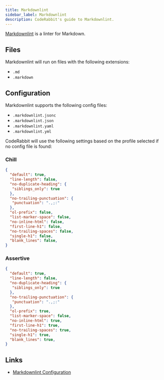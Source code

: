 ```yaml
---
title: Markdownlint
sidebar_label: Markdownlint
description: CodeRabbit's guide to Markdownlint.
---
```


[Markdownlint](https://github.com/DavidAnson/markdownlint) is a linter for Markdown.

## Files

Markdownlint will run on files with the following extensions:

- `.md`
- `.markdown`

## Configuration

Markdownlint supports the following config files:

- `.markdownlint.jsonc`
- `.markdownlint.json`
- `.markdownlint.yaml`
- `.markdownlint.yml`

CodeRabbit will use the following settings based on the profile selected if no config file is found:

### Chill

```json
{
  "default": true,
  "line-length": false,
  "no-duplicate-heading": { 
   "siblings_only": true 
  },
  "no-trailing-punctuation": { 
   "punctuation": ".,;:" 
  },
  "ol-prefix": false,
  "list-marker-space": false,
  "no-inline-html": false,
  "first-line-h1": false,
  "no-trailing-spaces": false,
  "single-h1": false,
  "blank_lines": false,
}
```

### Assertive

```json
{
  "default": true,
  "line-length": false,
  "no-duplicate-heading": { 
   "siblings_only": true 
  },
  "no-trailing-punctuation": { 
   "punctuation": ".,;:" 
  },
  "ol-prefix": true,
  "list-marker-space": false,
  "no-inline-html": true,
  "first-line-h1": true,
  "no-trailing-spaces": true,
  "single-h1": true,
  "blank_lines": true,
}

```

## Links

- [Markdownlint Configuration](https://github.com/DavidAnson/markdownlint?tab=readme-ov-file#configuration)
